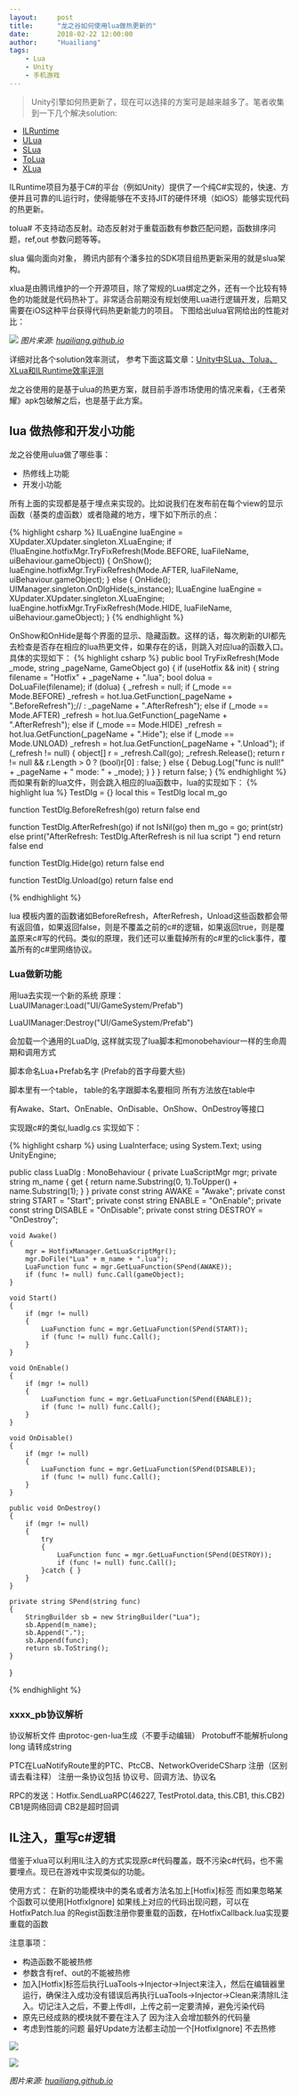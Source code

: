 ```yaml
---
layout:     post
title:      "龙之谷如何使用lua做热更新的"
date:       2018-02-22 12:00:00
author:     "Huailiang"
tags:
    - Lua
    - Unity
    - 手机游戏
---
```



> Unity引擎如何热更新了，现在可以选择的方案可是越来越多了。笔者收集到一下几个解决solution:

- [ILRuntime][i1]
- [ULua][i2]
- [SLua][i3]
- [ToLua][i4]
- [XLua][i5]

ILRuntime项目为基于C#的平台（例如Unity）提供了一个纯C#实现的，快速、方便并且可靠的IL运行时，使得能够在不支持JIT的硬件环境（如iOS）能够实现代码的热更新。

tolua# 不支持动态反射。动态反射对于重载函数有参数匹配问题，函数排序问题，ref,out 参数问题等等。

slua 偏向面向对象， 腾讯内部有个潘多拉的SDK项目组热更新采用的就是slua架构。

xlua是由腾讯维护的一个开源项目，除了常规的Lua绑定之外，还有一个比较有特色的功能就是代码热补丁。非常适合前期没有规划使用Lua进行逻辑开发，后期又需要在iOS这种平台获得代码热更新能力的项目。
下图给出ulua官网给出的性能对比：

![](/img/in-post/post-lua/lua1.jpg)
*图片来源: [huailiang.github.io][i3]*

详细对比各个solution效率测试， 参考下面这篇文章：[Unity中SLua、Tolua、XLua和ILRuntime效率评测][i6]

龙之谷使用的是基于ulua的热更方案，就目前手游市场使用的情况来看，《王者荣耀》apk包破解之后，也是基于此方案。

## lua 做热修和开发小功能

龙之谷使用ulua做了哪些事：
- 热修线上功能
- 开发小功能

所有上面的实现都是基于埋点来实现的。比如说我们在发布前在每个view的显示函数（基类的虚函数）或者隐藏的地方，埋下如下所示的点：

{% highlight csharp %}
ILuaEngine luaEngine = XUpdater.XUpdater.singleton.XLuaEngine;
if (!luaEngine.hotfixMgr.TryFixRefresh(Mode.BEFORE, luaFileName, uiBehaviour.gameObject))
{
  OnShow();
  luaEngine.hotfixMgr.TryFixRefresh(Mode.AFTER, luaFileName, uiBehaviour.gameObject);
}
else
{
    OnHide();
    UIManager.singleton.OnDlgHide(s_instance);
    ILuaEngine luaEngine = XUpdater.XUpdater.singleton.XLuaEngine;
    luaEngine.hotfixMgr.TryFixRefresh(Mode.HIDE, luaFileName, uiBehaviour.gameObject);
}
{% endhighlight %}

OnShow和OnHide是每个界面的显示、隐藏函数。这样的话，每次刷新的UI都先去检查是否存在相应的lua热更文件，如果存在的话，则跳入对应lua的函数入口。具体的实现如下：
{% highlight csharp %}
public bool TryFixRefresh(Mode _mode, string _pageName, GameObject go)
{
    if (useHotfix && init)
    {
        string filename = "Hotfix" + _pageName + ".lua";
        bool dolua = DoLuaFile(filename);
        if (dolua)
        {
            _refresh = null;
            if (_mode == Mode.BEFORE) _refresh = hot.lua.GetFunction(_pageName + ".BeforeRefresh");// : _pageName + ".AfterRefresh");
            else if (_mode == Mode.AFTER) _refresh = hot.lua.GetFunction(_pageName + ".AfterRefresh");
            else if (_mode == Mode.HIDE) _refresh = hot.lua.GetFunction(_pageName + ".Hide");
            else if (_mode == Mode.UNLOAD) _refresh = hot.lua.GetFunction(_pageName + ".Unload");
            if (_refresh != null)
            {
                object[] r = _refresh.Call(go);
                _refresh.Release();
                return r != null && r.Length > 0 ? (bool)r[0] : false;
            }
            else
            {
                Debug.Log("func is null!" + _pageName + " mode: " + _mode);
            }
        }
    }
    return false;
}
{% endhighlight %}
而如果有新的lua文件，则会跳入相应的lua函数中，lua的实现如下：
{% highlight lua %}
TestDlg = {}
local this = TestDlg
local m_go

function TestDlg.BeforeRefresh(go)
	return false
end

function TestDlg.AfterRefresh(go)
	 if not IsNil(go) then
	 	m_go = go;
	 	print(str)
	else
		print("AfterRefresh: TestDlg.AfterRefresh is nil lua script ")
	end
	return false
end

function TestDlg.Hide(go)
	return false
end

function TestDlg.Unload(go)
	return false
end

{% endhighlight %}

lua 模板内置的函数诸如BeforeRefresh，AfterRefresh，Unload这些函数都会带有返回值，如果返回false，则是不覆盖之前的c#的逻辑，如果返回true，则是覆盖原来c#写的代码。类似的原理，我们还可以重载掉所有的c#里的click事件，覆盖所有的c#里网络协议。

### Lua做新功能
用lua去实现一个新的系统
原理：
LuaUIManager:Load("UI/GameSystem/Prefab")

LuaUIManager:Destroy("UI/GameSystem/Prefab")

会加载一个通用的LuaDlg, 这样就实现了lua脚本和monobehaviour一样的生命周期和调用方式

脚本命名Lua+Prefab名字 (Prefab的首字母要大些)

脚本里有一个table， table的名字跟脚本名要相同 所有方法放在table中

有Awake、Start、OnEnable、OnDisable、OnShow、OnDestroy等接口

实现跟c#的类似,luadlg.cs 实现如下：

{% highlight csharp %}
using LuaInterface;
using System.Text;
using UnityEngine;

public class LuaDlg : MonoBehaviour
{
    private LuaScriptMgr mgr;
    private string m_name { get { return name.Substring(0, 1).ToUpper() + name.Substring(1); } }
    private const string AWAKE = "Awake";
    private const string START = "Start";
    private const string ENABLE = "OnEnable";
    private const string DISABLE = "OnDisable";
    private const string DESTROY = "OnDestroy";

    void Awake()
    {
        mgr = HotfixManager.GetLuaScriptMgr();
        mgr.DoFile("Lua" + m_name + ".lua");
        LuaFunction func = mgr.GetLuaFunction(SPend(AWAKE));
        if (func != null) func.Call(gameObject);
    }

    void Start()
    {
        if (mgr != null)
        {
            LuaFunction func = mgr.GetLuaFunction(SPend(START));
            if (func != null) func.Call();
        }
    }

    void OnEnable()
    {
        if (mgr != null)
        {
            LuaFunction func = mgr.GetLuaFunction(SPend(ENABLE));
            if (func != null) func.Call();
        }
    }

    void OnDisable()
    {
        if (mgr != null)
        {
            LuaFunction func = mgr.GetLuaFunction(SPend(DISABLE));
            if (func != null) func.Call();
        }
    }

    public void OnDestroy()
    {
        if (mgr != null)
        {
            try
            {
                LuaFunction func = mgr.GetLuaFunction(SPend(DESTROY));
                if (func != null) func.Call();
            }catch { }
        }
    }

    private string SPend(string func)
    {
        StringBuilder sb = new StringBuilder("Lua");
        sb.Append(m_name);
        sb.Append(".");
        sb.Append(func);
        return sb.ToString();
    }
}


{% endhighlight %}

### xxxx_pb协议解析
协议解析文件 由protoc-gen-lua生成（不要手动编辑）
Protobuff不能解析ulong long 请转成string

PTC在LuaNotifyRoute里的PTC、PtcCB、NetworkOverideCSharp 注册（区别请去看注释） 注册一条协议包括 协议号、回调方法、协议名

RPC的发送：Hotfix.SendLuaRPC(46227, TestProtol.data, this.CB1, this.CB2)
	CB1是网络回调 CB2是超时回调


## IL注入，重写c#逻辑
借鉴于xlua可以利用IL注入的方式实现原c#代码覆盖，既不污染c#代码，也不需要埋点。现已在游戏中实现类似的功能。

使用方式：
在新的功能模块中的类名或者方法名加上[Hotfix]标签 而如果忽略某个函数可以使用[HotfixIgnore]
如果线上对应的代码出现问题，可以在HotfixPatch.lua 的Regist函数注册你要重载的函数，在HotfixCallback.lua实现要重载的函数

注意事项：
- 构造函数不能被热修
- 参数含有ref、out的不能被热修
- 加入[Hotfix]标签后执行LuaTools->Injector->Inject来注入，然后在编辑器里运行，确保注入成功没有错误后再执行LuaTools->Injector->Clean来清除IL注入。切记注入之后，不要上传dll，上传之前一定要清掉，避免污染代码
- 原先已经成熟的模块就不要在注入了 因为注入会增加额外的代码量
- 考虑到性能的问题 最好Update方法都主动加一个[HotfixIgnore] 不去热修

![](/img/in-post/post-lua/lua2.jpg)

![](/img/in-post/post-lua/lua3.jpg)

*图片来源: [huailiang.github.io][i3]*


[i1]: https://github.com/meta-42/ILRuntime
[i2]: http://www.ulua.org
[i3]: http://www.slua.net/
[i4]: https://github.com/topameng/
[i5]: https://github.com/Tencent/xLua
[i6]: http://blog.csdn.net/u011467512/article/details/72716376
